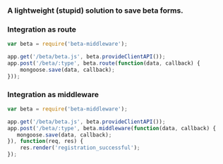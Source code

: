 ### A lightweight (stupid) solution to save beta forms.

### Integration as route

```javascript
var beta = require('beta-middleware');

app.get('/beta/beta.js', beta.provideClientAPI());
app.post('/beta/:type', beta.route(function(data, callback) {
    mongoose.save(data, callback);
}));
```

### Integration as middleware

```javascript
var beta = require('beta-middleware');

app.get('/beta/beta.js', beta.provideClientAPI());
app.post('/beta/:type', beta.middleware(function(data, callback) {
   mongoose.save(data, callback);
}), function(req, res) {
    res.render('registration_successful');
});
```
